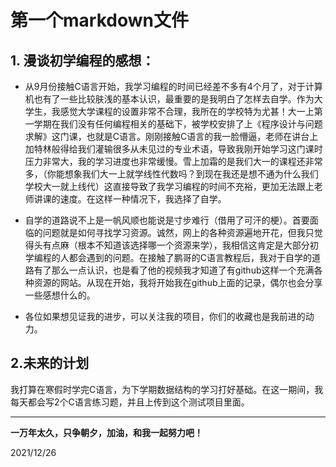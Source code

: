 # 第一个markdown文件

## 1. 漫谈初学编程的感想：

- 从9月份接触C语言开始，我学习编程的时间已经差不多有4个月了，对于计算机也有了一些比较肤浅的基本认识，最重要的是我明白了怎样去自学。作为大学生，我感觉大学课程的设置非常不合理，我所在的学校特为尤甚！大一上第一学期在我们没有任何编程相关的基础下，被学校安排了上《程序设计与问题求解》这门课，也就是C语言。刚刚接触C语言的我一脸懵逼，老师在讲台上加特林般得给我们灌输很多从未见过的专业术语，导致我刚开始学习这门课时压力非常大，我的学习进度也非常缓慢。雪上加霜的是我们大一的课程还非常多，（你能想象我们大一上就学线性代数吗？到现在我还是想不通为什么我们学校大一就上线代）这直接导致了我学习编程的时间不充裕，更加无法跟上老师讲课的速度。在这样一种情况下，我选择了自学。

- 自学的道路说不上是一帆风顺也能说是寸步难行（借用了可汗的梗）。首要面临的问题就是如何寻找学习资源。诚然，网上的各种资源遍地开花，但我只觉得头有点麻（根本不知道该选择哪一个资源来学），我相信这肯定是大部分初学编程的人都会遇到的问题。在接触了鹏哥的C语言教程后，我对于自学的道路有了那么一点认识，也是看了他的视频我才知道了有github这样一个充满各种资源的网站。从现在开始，我将开始我在github上面的记录，偶尔也会分享一些感想什么的。

- 各位如果想见证我的进步，可以关注我的项目，你们的收藏也是我前进的动力。



## 2.未来的计划

  我打算在寒假时学完C语言，为下学期数据结构的学习打好基础。在这一期间，我每天都会写2个C语言练习题，并且上传到这个测试项目里面。

---

**一万年太久，只争朝夕，加油，和我一起努力吧！**
																																																	

2021/12/26
